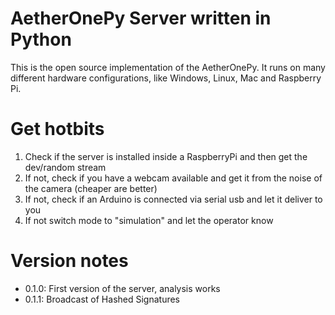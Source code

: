 # AetherOnePy Server written in Python
This is the open source implementation of the AetherOnePy. It runs on many different hardware configurations, like Windows, Linux, Mac and Raspberry Pi.

# Get hotbits
1) Check if the server is installed inside a RaspberryPi and then get the dev/random stream
2) If not, check if you have a webcam available and get it from the noise of the camera (cheaper are better)
3) If not, check if an Arduino is connected via serial usb and let it deliver to you
4) If not switch mode to "simulation" and let the operator know

# Version notes
- 0.1.0: First version of the server, analysis works
- 0.1.1: Broadcast of Hashed Signatures